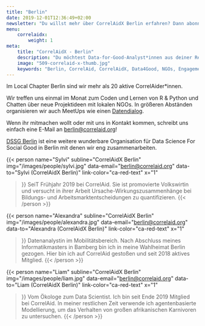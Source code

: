 ```yaml
---
title: "Berlin"
date: 2019-12-01T12:36:49+02:00
newsletter: "Du willst mehr über CorrelAidX Berlin erfahren? Dann abonniere unseren Newsletter!"
menu: 
    correlaidx:
        weight: 1
meta:
    title: "CorrelAidX - Berlin"
    description: "Du möchtest Data-for-Good-Analyst*innen aus deiner Region kennenlernen und zusammen Daten für den guten Zweck nutzen? Mit CorrelAidX bringen wir Data for Good in deine Stadt!"
    image: "509-correlaid-x-thumb.jpg"
    keywords: "Berlin, CorrelAid, CorrelAidX, Data4Good, NGOs, Engagement 4.0"
---
```


    
Im Local Chapter Berlin sind wir mehr als 20 aktive CorrelAider*innen. 

Wir treffen uns einmal im Monat zum Coden und Lernen von R & Python und Chatten über neue Projektideen mit lokalen NGOs.
In größeren Abständen organisieren wir auch MeetUps wie einen [Datendialog](https://www.meetup.com/de-DE/CorrelAid/events/264806335/).

Wenn ihr mitmachen wollt oder mit uns in Kontakt kommen, schreibt uns einfach eine E-Mail an berlin@correlaid.org!

[DSSG Berlin](https://dssg-berlin.org/) ist eine weitere wunderbare Organisation für Data Science For Social Good in Berlin mit denen wir eng zusammenarbeiten.


{{< person 
    name="Sylvi"
    subline="CorrelAidX Berlin"
    img="/images/people/sylvi.jpg"
    data-email="berlin@correlaid.org"
    data-to="Sylvi (CorrelAidX Berlin)"
    link-color="ca-red-text"
    x="1"
>}}
SeiT Frühjahr 2019 bei CorrelAid. Sie ist promovierte Volkswirtin und versucht in ihrer Arbeit Ursache-Wirkungszusammenhänge bei Bildungs- und Arbeitsmarktentscheidungen zu quantifizieren.
{{< /person >}}

{{< person 
    name="Alexandra"
    subline="CorrelAidX Berlin"
    img="/images/people/alexandra.jpg"
    data-email="berlin@correlaid.org"
    data-to="Alexandra (CorrelAidX Berlin)"
    link-color="ca-red-text"
    x="1"
>}}
Datenanalystin im Mobilitätsbereich. Nach Abschluss meines Informatikmasters in Bamberg bin ich in meine Wahlheimat Berlin gezogen. Hier bin ich auf CorrelAid gestoßen und seit 2018 aktives Mitglied.
{{< /person >}}

{{< person 
    name="Liam"
    subline="CorrelAidX Berlin"
    img="/images/people/liam.jpg"
    data-email="berlin@correlaid.org"
    data-to="Liam (CorrelAidX Berlin)"
    link-color="ca-red-text"
    x="1"
>}}
 Vom Ökologe zum Data Scientist. Ich bin seit Ende 2019 Mitglied bei CorrelAid. In meiner  restlichen Zeit verwende ich agentenbasierte Modellierung, um das Verhalten von großen afrikanischen Karnivoren zu untersuchen.
{{< /person >}}
